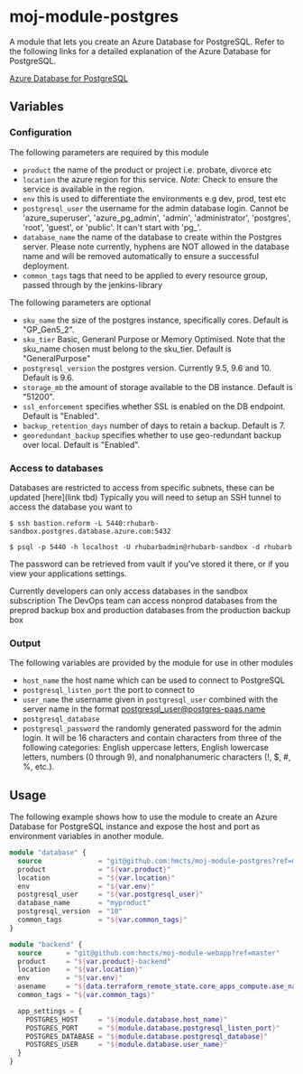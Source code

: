 # moj-module-postgres

A module that lets you create an Azure Database for PostgreSQL.
Refer to the following links for a detailed explanation of the Azure Database for PostgreSQL.

[Azure Database for PostgreSQL](https://docs.microsoft.com/en-us/azure/postgresql/overview) <br />

## Variables

### Configuration

The following parameters are required by this module

- `product` the name of the product or project i.e. probate, divorce etc
- `location` the azure region for this service. _Note:_ Check to ensure the service is available in the region.
- `env` this is used to differentiate the environments e.g dev, prod, test etc
- `postgresql_user` the username for the admin database login. Cannot be 'azure_superuser', 'azure_pg_admin', 'admin', 'administrator', 'postgres', 'root', 'guest', or 'public'. It can't start with 'pg_'.
- `database_name` the name of the database to create within the Postgres server.  Please note currently, hyphens are NOT allowed in the database name and will be removed automatically to ensure a successful deployment.
- `common_tags` tags that need to be applied to every resource group, passed through by the jenkins-library

The following parameters are optional

- `sku_name` the size of the postgres instance, specifically cores. Default is "GP_Gen5_2".
- `sku_tier` Basic, Generanl Purpose or Memory Optimised.  Note that the sku_name chosen must belong to the sku_tier. Default is "GeneralPurpose"
- `postgresql_version` the postgres version. Currently 9.5, 9.6 and 10. Default is 9.6.
- `storage_mb` the amount of storage available to the DB instance.  Default is "51200".
- `ssl_enforcement` specifies whether SSL is enabled on the DB endpoint.  Default is "Enabled".
- `backup_retention_days` number of days to retain a backup. Default is 7.
- `georedundant_backup` specifies whether to use geo-redundant backup over local. Default is "Enabled".

### Access to databases

Databases are restricted to access from specific subnets, these can be updated [here](link tbd)
Typically you will need to setup an SSH tunnel to access the database you want to

```
$ ssh bastion.reform -L 5440:rhubarb-sandbox.postgres.database.azure.com:5432

$ psql -p 5440 -h localhost -U rhubarbadmin@rhubarb-sandbox -d rhubarb
```

The password can be retrieved from vault if you've stored it there, or if you view your applications settings.

Currently developers can only access databases in the sandbox subscription
The DevOps team can access nonprod databases from the preprod backup box and production databases from the production backup box

### Output

The following variables are provided by the module for use in other modules

- `host_name` the host name which can be used to connect to PostgreSQL
- `postgresql_listen_port` the port to connect to
- `user_name` the username given in `postgresql_user` combined with the server name in the format postgresql_user@postgres-paas.name
- `postgresql_database`
- `postgresql_password` the randomly generated password for the admin login. It will be 16 characters and contain characters from three of the following categories: English uppercase letters, English lowercase letters, numbers (0 through 9), and nonalphanumeric characters (!, $, #, %, etc.).

## Usage

The following example shows how to use the module to create an Azure Database for PostgreSQL instance and expose the host and port as environment variables in another module.

```terraform
module "database" {
  source              = "git@github.com:hmcts/moj-module-postgres?ref=master"
  product             = "${var.product}"
  location            = "${var.location}"
  env                 = "${var.env}"
  postgresql_user     = "${var.postgresql_user}"
  database_name       = "myproduct"
  postgresql_version  = "10"
  common_tags         = "${var.common_tags}"
}

module "backend" {
  source      = "git@github.com:hmcts/moj-module-webapp?ref=master"
  product     = "${var.product}-backend"
  location    = "${var.location}"
  env         = "${var.env}"
  asename     = "${data.terraform_remote_state.core_apps_compute.ase_name[0]}"
  common_tags = "${var.common_tags}"

  app_settings = {
    POSTGRES_HOST     = "${module.database.host_name}"
    POSTGRES_PORT     = "${module.database.postgresql_listen_port}"
    POSTGRES_DATABASE = "${module.database.postgresql_database}"
    POSTGRES_USER     = "${module.database.user_name}"
  }
}
